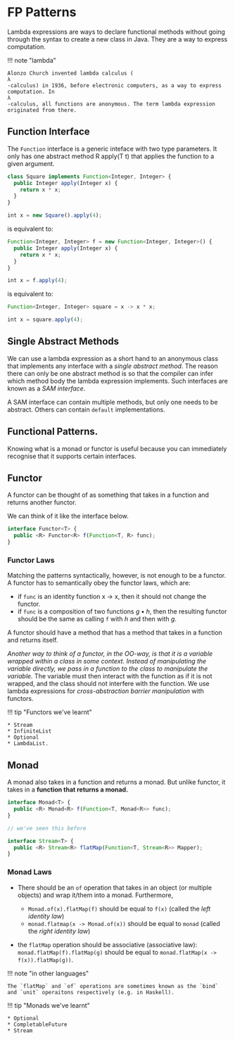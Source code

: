 # FP Patterns

Lambda expressions are ways to declare functional methods without going through the syntax to create a new class in Java. They are a way to express computation. 

!!! note "lambda"

    Alonzo Church invented lambda calculus (
    λ
    -calculus) in 1936, before electronic computers, as a way to express computation. In 
    λ
    -calculus, all functions are anonymous. The term lambda expression originated from there.

## Function Interface

The `Function` interface is a generic inteface with two type parameters. It only has one abstract method R apply(T t) that applies the function to a given argument.

```javascript
class Square implements Function<Integer, Integer> {
  public Integer apply(Integer x) {
    return x * x;
  }
}

int x = new Square().apply(4);
```

is equivalent to:

```javascript
Function<Integer, Integer> f = new Function<Integer, Integer>() {
  public Integer apply(Integer x) {
    return x * x;
  }
}

int x = f.apply(4);
```
is equivalent to:

```javascript
Function<Integer, Integer> square = x -> x * x;

int x = square.apply(4);
```

## Single Abstract Methods

We can use a lambda expression as a short hand to an anonymous class that implements any interface with a *single abstract method*. The reason there can only be one abstract method is so that the compiler can infer which method body the lambda expression implements. Such interfaces are known as a *SAM interface*.

A SAM interface can contain multiple methods, but only one needs to be abstract. Others can contain `default` implementations.

## Functional Patterns.

Knowing what is a monad or functor is useful because you can immediately recognise that it supports certain interfaces.

## Functor

A functor can be thought of as something that takes in a function and returns another functor.

We can think of it like the interface below.

```javascript
interface Functor<T> {
  public <R> Functor<R> f(Function<T, R> func);
}
```

### Functor Laws

Matching the patterns syntactically, however, is not enough to be a functor. A functor has to semantically obey the functor laws, which are:

* if `func` is an identity function x -> x, then it should not change the functor.
* if `func` is a composition of two functions $g•h$, then the resulting functor should be the same as calling `f` with $h$ and then with $g$.

A functor should have a method that has a method that takes in a function and returns itself.

*Another way to think of a functor, in the OO-way, is that it is a variable wrapped within a class in some context. Instead of manipulating the variable directly, we pass in a function to the class to manipulate the variable.* The variable must then interact with the function as if it is not wrapped, and the class should not interfere with the function. We use lambda expressions for *cross-abstraction barrier manipulation* with functors.

!!! tip "Functors we've learnt"

    * Stream
    * InfiniteList
    * Optional
    * LambdaList.

## Monad

A monad also takes in a function and returns a monad. But unlike functor, it takes in a **function that returns a monad.**

```javascript
interface Monad<T> {
  public <R> Monad<R> f(Function<T, Monad<R>> func);
}

// we've seen this before

interface Stream<T> {
  public <R> Stream<R> flatMap(Function<T, Stream<R>> Mapper);
}
```

### Monad Laws

* There should be an `of` operation that takes in an object (or multiple objects) and wrap it/them into a monad. Furthermore,
  * `Monad.of(x).flatMap(f)` should be equal to `f(x)` (called the *left identity law*)
  * `monad.flatmap(x -> Monad.of(x))` should be equal to `monad` (called the *right identity law*)

* the `flatMap` operation should be associative (associative law): `monad.flatMap(f).flatMap(g)` should be equal to `monad.flatMap(x -> f(x)).flatMap(g))`.

!!! note "in other languages"
    
    The `flatMap` and `of` operations are sometimes known as the `bind` and `unit` operaitons respectively (e.g. in Haskell).


!!! tip "Monads we've learnt"

    * Optional
    * CompletableFuture
    * Stream